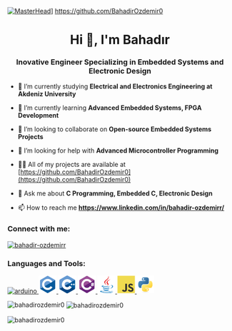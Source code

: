 [![MasterHead]([[url=https://hizliresim.com/kupdwav][img]https://i.hizliresim.com/kupdwav.png[/img][/url])](https://hizliresim.com/kupdwav)]
https://github.com/BahadirOzdemir0<h1 align="center">Hi 👋, I'm Bahadır</h1>
<h3 align="center">Inovative Engineer Specializing in Embedded Systems and Electronic Design</h3>

- 🔭 I’m currently studying **Electrical and Electronics Engineering at Akdeniz University**

- 🌱 I’m currently learning **Advanced Embedded Systems, FPGA Development**

- 👯 I’m looking to collaborate on **Open-source Embedded Systems Projects**

- 🤝 I’m looking for help with **Advanced Microcontroller Programming**

- 👨‍💻 All of my projects are available at [https://github.com/BahadirOzdemir0](https://github.com/BahadirOzdemir0)

- 💬 Ask me about **C Programming, Embedded C, Electronic Design**

- 📫 How to reach me **https://www.linkedin.com/in/bahadir-ozdemirr/**

<h3 align="left">Connect with me:</h3>
<p align="left">
<a href="https://linkedin.com/in/bahadir-ozdemirr" target="blank"><img align="center" src="https://raw.githubusercontent.com/rahuldkjain/github-profile-readme-generator/master/src/images/icons/Social/linked-in-alt.svg" alt="bahadir-ozdemirr" height="30" width="40" /></a>
</p>
<h3 align="left">Languages and Tools:</h3>
<p align="left"> <a href="https://www.arduino.cc/" target="_blank" rel="noreferrer"> <img src="https://cdn.worldvectorlogo.com/logos/arduino-1.svg" alt="arduino" width="40" height="40"/> </a> <a href="https://www.cprogramming.com/" target="_blank" rel="noreferrer"> <img src="https://raw.githubusercontent.com/devicons/devicon/master/icons/c/c-original.svg" alt="c" width="40" height="40"/> </a> <a href="https://www.w3schools.com/cpp/" target="_blank" rel="noreferrer"> <img src="https://raw.githubusercontent.com/devicons/devicon/master/icons/cplusplus/cplusplus-original.svg" alt="cplusplus" width="40" height="40"/> </a> <a href="https://www.w3schools.com/cs/" target="_blank" rel="noreferrer"> <img src="https://raw.githubusercontent.com/devicons/devicon/master/icons/csharp/csharp-original.svg" alt="csharp" width="40" height="40"/> </a> <a href="https://www.java.com" target="_blank" rel="noreferrer"> <img src="https://raw.githubusercontent.com/devicons/devicon/master/icons/java/java-original.svg" alt="java" width="40" height="40"/> </a> <a href="https://developer.mozilla.org/en-US/docs/Web/JavaScript" target="_blank" rel="noreferrer"> <img src="https://raw.githubusercontent.com/devicons/devicon/master/icons/javascript/javascript-original.svg" alt="javascript" width="40" height="40"/> </a> <a href="https://www.python.org" target="_blank" rel="noreferrer"> <img src="https://raw.githubusercontent.com/devicons/devicon/master/icons/python/python-original.svg" alt="python" width="40" height="40"/> </a> </p>

<p><img align="left" src="https://github-readme-stats.vercel.app/api/top-langs?username=bahadirozdemir0&show_icons=true&locale=en&layout=compact" alt="bahadirozdemir0" /></p>

<p>&nbsp;<img align="center" src="https://github-readme-stats.vercel.app/api?username=bahadirozdemir0&show_icons=true&locale=en" alt="bahadirozdemir0" /></p>

<p><img align="center" src="https://github-readme-streak-stats.herokuapp.com/?user=bahadirozdemir0&" alt="bahadirozdemir0" /></p>
